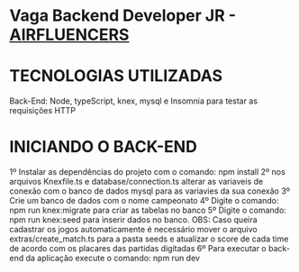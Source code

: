 # Vaga Backend Developer JR - [AIRFLUENCERS](https://airfluencers.com)

# TECNOLOGIAS UTILIZADAS

Back-End: Node, typeScript, knex, mysql e Insomnia para testar as requisições HTTP

# INICIANDO O BACK-END

1º Instalar as dependências do projeto com o comando: npm install
2º nos arquivos Knexfile.ts e database/connection.ts alterar as variaveis de conexão com o banco de dados mysql para as variavies da sua conexão
3º Crie um banco de dados com o nome campeonato
4º Digite o comando: npm run knex:migrate para criar as tabelas no banco
5º Digite o comando: npm run knex:seed para inserir dados no banco. OBS: Caso queira cadastrar os jogos automaticamente é necessário mover o arquivo extras/create_match.ts para a pasta seeds e atualizar o score de cada time de acordo com os placares das partidas digitadas
6º Para executar o back-end da aplicação execute o comando: npm run dev
